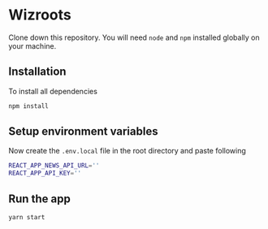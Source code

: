 # Wizroots

Clone down this repository. You will need `node` and `npm` installed globally on your machine.

## Installation

To install all dependencies

```bash
npm install
```

## Setup environment variables

Now create the `.env.local` file in the root directory and paste following

```bash
REACT_APP_NEWS_API_URL=''
REACT_APP_API_KEY=''
```

## Run the app

```bash
yarn start
```
